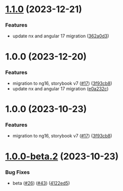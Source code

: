 # [1.1.0](https://github.com/dylannnn/ngx-multi-keywords-highlighter/compare/1.0.0...1.1.0) (2023-12-21)


### Features

* update nx and angular 17 migration ([362a0d3](https://github.com/dylannnn/ngx-multi-keywords-highlighter/commit/362a0d3f468458ecbb993f12658e93d6284495b0))

# 1.0.0 (2023-12-20)


### Features

* migration to ng16, storybook v7 ([#17](https://github.com/dylannnn/ngx-multi-keywords-highlighter/issues/17)) ([3f93cb8](https://github.com/dylannnn/ngx-multi-keywords-highlighter/commit/3f93cb81e20f8fbd9c86018bac261c73026a9efa))
* update nx and angular 17 migration ([e0a232c](https://github.com/dylannnn/ngx-multi-keywords-highlighter/commit/e0a232cb401ee56145482ce9553c7ffe5bb6a9ef))

# 1.0.0 (2023-10-23)


### Features

* migration to ng16, storybook v7 ([#17](https://github.com/dylannnn/ngx-multi-keywords-highlighter/issues/17)) ([3f93cb8](https://github.com/dylannnn/ngx-multi-keywords-highlighter/commit/3f93cb81e20f8fbd9c86018bac261c73026a9efa))

# [1.0.0-beta.2](https://github.com/dylannnn/ngx-multi-keywords-highlighter/compare/1.0.0-beta.1...1.0.0-beta.2) (2023-10-23)


### Bug Fixes

* beta ([#26](https://github.com/dylannnn/ngx-multi-keywords-highlighter/issues/26)) ([#43](https://github.com/dylannnn/ngx-multi-keywords-highlighter/issues/43)) ([4122ed5](https://github.com/dylannnn/ngx-multi-keywords-highlighter/commit/4122ed5465c5190db0995e6b4ad92c5683886c42))
